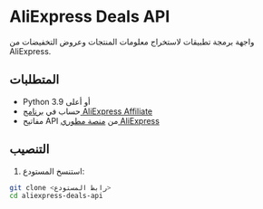 # AliExpress Deals API

واجهة برمجة تطبيقات لاستخراج معلومات المنتجات وعروض التخفيضات من AliExpress.

## المتطلبات

- Python 3.9 أو أعلى
- حساب في [برنامج AliExpress Affiliate](https://affiliate.aliexpress.com/)
- مفاتيح API من [منصة مطوري AliExpress](https://developers.aliexpress.com/)

## التنصيب

1. استنسخ المستودع:
```bash
git clone <رابط المستودع>
cd aliexpress-deals-api
